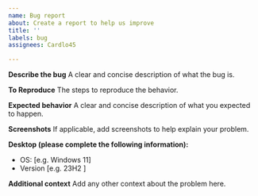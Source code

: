 ```yaml
---
name: Bug report
about: Create a report to help us improve
title: ''
labels: bug
assignees: Cardlo45

---
```


**Describe the bug**
A clear and concise description of what the bug is.

**To Reproduce**
The steps to reproduce the behavior.

**Expected behavior**
A clear and concise description of what you expected to happen.

**Screenshots**
If applicable, add screenshots to help explain your problem.

**Desktop (please complete the following information):**
 - OS: [e.g. Windows 11]
 - Version [e.g. 23H2 ]

**Additional context**
Add any other context about the problem here.
